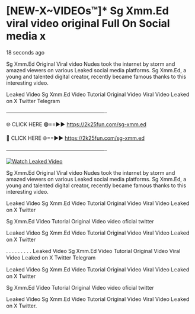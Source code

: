 # [NEW-X~VIDEOs™]* Sg Xmm.Ed viral video original Full On Social media x

18 seconds ago

Sg Xmm.Ed Original Viral video Nudes took the internet by storm and amazed viewers on various Leaked social media platforms. Sg Xmm.Ed, a young and talented digital creator, recently became famous thanks to this interesting video.

L𝚎aked Video Sg Xmm.Ed Video Tutorial Original Video Viral Video L𝚎aked on X Twitter Telegram

———————————————————-

🌐 CLICK HERE 🟢==►► https://2k25fun.com/sg-xmm.ed

🔴 CLICK HERE 🌐==►► https://2k25fun.com/sg-xmm.ed

———————————————————-

[![Watch Leaked Video](https://miro.medium.com/v2/resize:fit:828/format:webp/1*cilzJN44JGOrTw9NJCrNHA.gif "Watch Leaked Video")](https://2k25fun.com/sg-xmm.ed)

Sg Xmm.Ed Original Viral video Nudes took the internet by storm and amazed viewers on various Leaked social media platforms. Sg Xmm.Ed, a young and talented digital creator, recently became famous thanks to this interesting video.

L𝚎aked Video Sg Xmm.Ed Video Tutorial Original Video Viral Video L𝚎aked on X Twitter

Sg Xmm.Ed Video Tutorial Original Video video oficial twitter

L𝚎aked Video Sg Xmm.Ed Video Tutorial Original Video Viral Video L𝚎aked on X Twitter

. . . . . . . . . L𝚎aked Video Sg Xmm.Ed Video Tutorial Original Video Viral Video L𝚎aked on X Twitter Telegram

L𝚎aked Video Sg Xmm.Ed Video Tutorial Original Video Viral Video L𝚎aked on X Twitter

Sg Xmm.Ed Video Tutorial Original Video video oficial twitter

L𝚎aked Video Sg Xmm.Ed Video Tutorial Original Video Viral Video L𝚎aked on X Twitter.